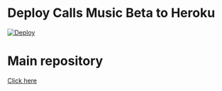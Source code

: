 # Deploy Calls Music Beta to Heroku

[![Deploy](https://www.herokucdn.com/deploy/button.svg)](https://heroku.com/deploy?template=https://github.com/suprojects/CallsMusicHeroku/)

# Main repository

[Click here](https://github.com/callsmusic/callsmusic)
